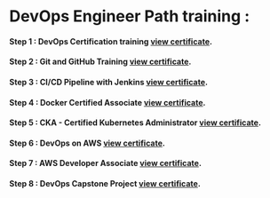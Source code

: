 
# DevOps Engineer Path training : 

#### Step 1 : DevOps Certification training       [view certificate](https://success.simplilearn.com/348f5269-137f-40ce-a0ac-3e45b9f5ba75#gs.yiu5cw).


#### Step 2 : Git and GitHub Training             [view certificate](https://success.simplilearn.com/be00393a-d7f0-40d6-b323-6ef315091f59#gs.yiu64x).


#### Step 3 : CI/CD Pipeline with Jenkins         [view certificate](https://success.simplilearn.com/2e86fc18-e842-4362-9a33-ddcd0ad114b0#gs.yiu7h5).


#### Step 4 : Docker Certified Associate          [view certificate](https://success.simplilearn.com/4685cad8-fcdb-4419-a9ec-55f33c58e539#gs.yiu7op).


#### Step 5 : CKA - Certified Kubernetes Administrator  [view certificate](https://success.simplilearn.com/0db8a271-6e42-4698-aa97-63106ecd2034#gs.yiu8lu).


#### Step 6 : DevOps on AWS [view certificate](https://success.simplilearn.com/4663acff-8917-49f3-b5ec-7095d067e2d2#gs.yiu8tg).


#### Step 7 : AWS Developer Associate [view certificate](https://success.simplilearn.com/d0ec3779-d3e1-45e6-9289-edbbea86a9a3#gs.yiu9mq).


#### Step 8 : DevOps Capstone Project [view certificate](https://success.simplilearn.com/a237f6d2-e22c-4d62-a85a-0142992ea4d2#gs.yiuavh).
